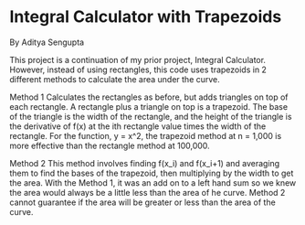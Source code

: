 # Integral Calculator with Trapezoids
By Aditya Sengupta

This project is a continuation of my prior project, Integral Calculator.
However, instead of using rectangles, this code uses trapezoids in 2 different methods to calculate the area under the curve.

Method 1
Calculates the rectangles as before, but adds triangles on top of each rectangle. A rectangle plus a triangle on top is a trapezoid.
The base of the triangle is the width of the rectangle, and the height of the triangle is the derivative of f(x) at the ith rectangle value times the width of the rectangle.
For the function, y = x^2, the trapezoid method at n = 1,000 is more effective than the rectangle method at 100,000.

Method 2
This method involves finding f(x_i) and f(x_i+1) and averaging them to find the bases of the trapezoid, then multiplying by the width to get the area.
With the Method 1, it was an add on to a left hand sum so we knew the area would always be a little less than the area of he curve.
Method 2 cannot guarantee if the area will be greater or less than the area of the curve.
